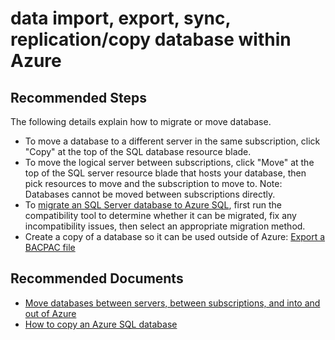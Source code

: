 <properties
	pageTitle="data import, export, sync, replication/copy database within Azure"
	description="data import, export, sync, replication/copy database within Azure"
	service="microsoft.sql"
	resource="servers"
	authors="emlisa"
    ms.author="emlisa"
	displayOrder="9"
	selfHelpType="generic"
	supportTopicIds="32630415"
	productPesIds="13491"
	cloudEnvironments="MoonCake"
    resourceTags="servers, databases"
	articleId="sql-dataimportexportsyncreplication-copydatabasewithinazure-mooncake"
	ownershipId="AzureData_AzureSQLDB_GeoDr"
/>

# data import, export, sync, replication/copy database within Azure

## **Recommended Steps**

The following details explain how to migrate or move database.

* To move a database to a different server in the same subscription, click "Copy" at the top of the SQL database resource blade.
* To move the logical server between subscriptions, click "Move" at the top of the SQL server resource blade that hosts your database, then pick resources to move and the subscription to move to. Note: Databases cannot be moved between subscriptions directly.
* To [migrate an SQL Server database to Azure SQL](https://docs.azure.cn/sql-database/sql-database-single-database-migrate), first run the compatibility tool to determine whether it can be migrated, fix any incompatibility issues, then select an appropriate migration method.
* Create a copy of a database so it can be used outside of Azure: [Export a BACPAC file](https://docs.azure.cn/sql-database/sql-database-export)

## **Recommended Documents**

* [Move databases between servers, between subscriptions, and into and out of Azure](https://docs.azure.cn/sql-database/sql-database-technical-overview)
* [How to copy an Azure SQL database](https://docs.azure.cn/sql-database/sql-database-technical-overview)
